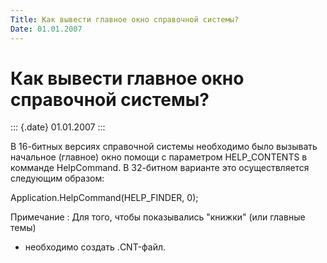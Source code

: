 ```yaml
---
Title: Как вывести главное окно справочной системы?
Date: 01.01.2007
---
```



Как вывести главное окно справочной системы?
============================================

::: {.date}
01.01.2007
:::

В 16-битных версиях справочной системы необходимо было вызывать
начальное (главное) окно помощи с параметром HELP\_CONTENTS в комманде
HelpCommand. В 32-битном варианте это осуществляется следующим образом:

Application.HelpCommand(HELP\_FINDER, 0);

Примечание : Для того, чтобы показывались \"книжки\" (или главные темы)
- необходимо создать .CNT-файл.
